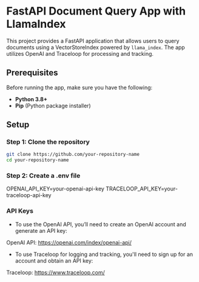 # FastAPI Document Query App with LlamaIndex

This project provides a FastAPI application that allows users to query documents using a VectorStoreIndex powered by `llama_index`. The app utilizes OpenAI and Traceloop for processing and tracking.

## Prerequisites

Before running the app, make sure you have the following:

- **Python 3.8+**
- **Pip** (Python package installer)

## Setup

### Step 1: Clone the repository

```bash
git clone https://github.com/your-repository-name
cd your-repository-name
```

### Step 2: Create a .env file

OPENAI_API_KEY=your-openai-api-key
TRACELOOP_API_KEY=your-traceloop-api-key


### API Keys
- To use the OpenAI API, you’ll need to create an OpenAI account and generate an API key:

OpenAI API: https://openai.com/index/openai-api/

- To use Traceloop for logging and tracking, you'll need to sign up for an account and obtain an API key:

Traceloop: https://www.traceloop.com/
